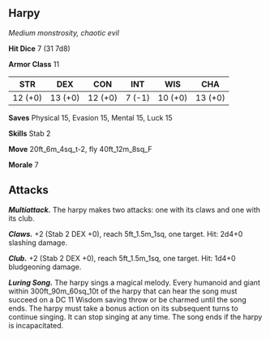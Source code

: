 ## Harpy

*Medium monstrosity, chaotic evil*

**Hit Dice** 7 (31 7d8)

**Armor Class** 11

| STR     | DEX     | CON     | INT     | WIS     | CHA     |
|---------|---------|---------|---------|---------|---------|
| 12 (+0) | 13 (+0) | 12 (+0) |  7 (-1) | 10 (+0) | 13 (+0) |

**Saves** Physical 15, Evasion 15, Mental 15, Luck 15

**Skills** Stab 2

**Move** 20ft_6m_4sq_t-2, fly 40ft_12m_8sq_F

**Morale** 7

## Attacks

***Multiattack.*** The harpy makes two attacks: one with its claws and one with its club.

***Claws.*** +2 (Stab 2 DEX +0), reach 5ft_1.5m_1sq, one target. Hit: 2d4+0 slashing damage.

***Club.*** +2 (Stab 2 DEX +0), reach 5ft_1.5m_1sq, one target. Hit: 1d4+0 bludgeoning damage.

***Luring Song.*** The harpy sings a magical melody. Every humanoid and giant within 300ft_90m_60sq_10t of the harpy that can hear the song must succeed on a DC 11 Wisdom saving throw or be charmed until the song ends. The harpy must take a bonus action on its subsequent turns to continue singing. It can stop singing at any time. The song ends if the harpy is incapacitated.

